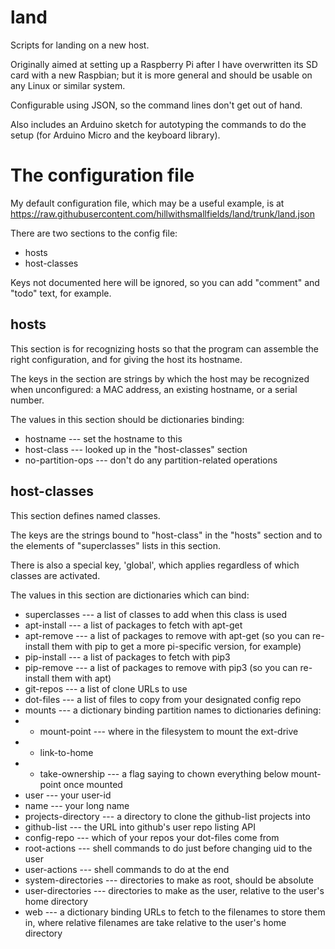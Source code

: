 # land
Scripts for landing on a new host.

Originally aimed at setting up a Raspberry Pi after I have overwritten
its SD card with a new Raspbian; but it is more general and should be
usable on any Linux or similar system.

Configurable using JSON, so the command lines don't get out of hand.

Also includes an Arduino sketch for autotyping the commands to do the setup (for Arduino Micro and the keyboard library).

The configuration file
======================

My default configuration file, which may be a useful example, is at
https://raw.githubusercontent.com/hillwithsmallfields/land/trunk/land.json

There are two sections to the config file:

  - hosts
  - host-classes
  
Keys not documented here will be ignored, so you can add "comment" and
"todo" text, for example.
  
hosts
-----

This section is for recognizing hosts so that the program can assemble
the right configuration, and for giving the host its hostname.

The keys in the section are strings by which the host may be
recognized when unconfigured: a MAC address, an existing hostname, or
a serial number.

The values in this section should be dictionaries binding:

  - hostname --- set the hostname to this
  - host-class --- looked up in the "host-classes" section
  - no-partition-ops --- don't do any partition-related operations

host-classes
------------

This section defines named classes.

The keys are the strings bound to "host-class" in the "hosts" section
and to the elements of "superclasses" lists in this section.

There is also a special key, 'global', which applies regardless of
which classes are activated.

The values in this section are dictionaries which can bind:

  - superclasses --- a list of classes to add when this class is used
  - apt-install --- a list of packages to fetch with apt-get
  - apt-remove --- a list of packages to remove with apt-get (so you can re-install them with pip to get a more pi-specific version, for example)
  - pip-install --- a list of packages to fetch with pip3
  - pip-remove --- a list of packages to remove with pip3 (so you can re-install them with apt)
  - git-repos --- a list of clone URLs to use
  - dot-files --- a list of files to copy from your designated config repo
  - mounts --- a dictionary binding partition names to dictionaries defining:
  - - mount-point --- where in the filesystem to mount the ext-drive
  - - link-to-home
  - - take-ownership --- a flag saying to chown everything below mount-point once mounted
  - user --- your user-id
  - name --- your long name
  - projects-directory --- a directory to clone the github-list projects into
  - github-list --- the URL into github's user repo listing API
  - config-repo --- which of your repos your dot-files come from
  - root-actions --- shell commands to do just before changing uid to the user
  - user-actions --- shell commands to do at the end
  - system-directories --- directories to make as root, should be absolute
  - user-directories --- directories to make as the user, relative to the user's home directory
  - web --- a dictionary binding URLs to fetch to the filenames to store them in, where relative filenames are take relative to the user's home directory
